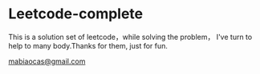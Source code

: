 # Leetcode-complete
This is a solution set of leetcode，while solving the problem， I've turn to help to many body.Thanks for them, just for fun.


mabiaocas@gmail.com
